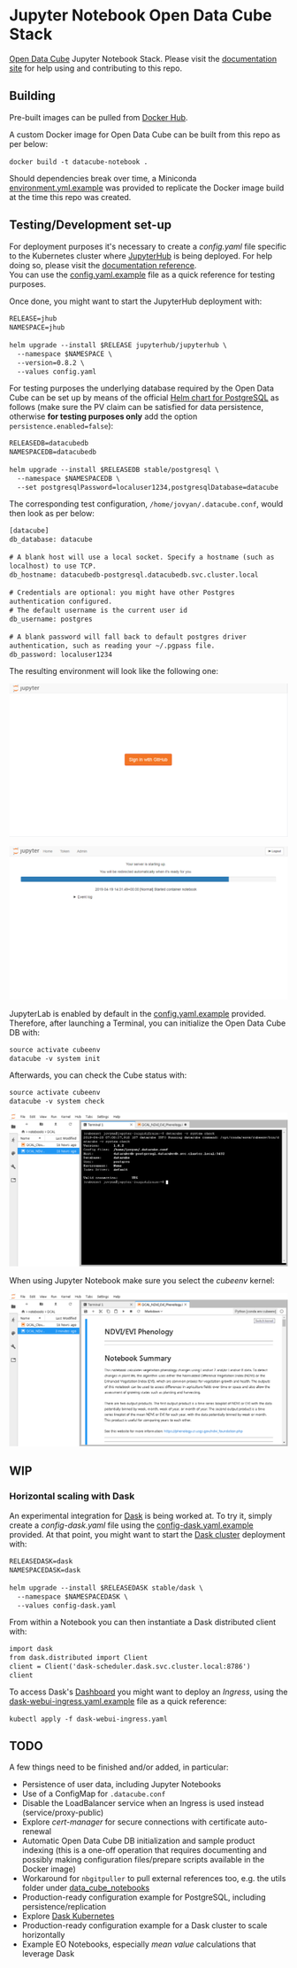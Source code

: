 # Jupyter Notebook Open Data Cube Stack

[Open Data Cube](https://www.opendatacube.org/) Jupyter Notebook Stack. Please visit the [documentation site](https://zero-to-jupyterhub.readthedocs.io/en/latest/user-environment.html#customize-an-existing-docker-image) for help using and contributing to this repo.

## Building

Pre-built images can be pulled from [Docker Hub](https://hub.docker.com/r/luigidifraia/datacube-notebook).

A custom Docker image for Open Data Cube can be built from this repo as per below:

`docker build -t datacube-notebook .`

Should dependencies break over time, a Miniconda [environment.yml.example](environment.yml.example) was provided to replicate the Docker image build at the time this repo was created.

## Testing/Development set-up

For deployment purposes it's necessary to create a *config.yaml* file specific to the Kubernetes cluster where [JupyterHub](https://jupyter.org/hub) is being deployed. For help doing so, please visit the [documentation reference](https://zero-to-jupyterhub.readthedocs.io/en/latest/reference.html#helm-chart-configuration-reference).\
You can use the [config.yaml.example](config.yaml.example) file as a quick reference for testing purposes.

Once done, you might want to start the JupyterHub deployment with:

```
RELEASE=jhub
NAMESPACE=jhub

helm upgrade --install $RELEASE jupyterhub/jupyterhub \
  --namespace $NAMESPACE \
  --version=0.8.2 \
  --values config.yaml
```

For testing purposes the underlying database required by the Open Data Cube can be set up by means of the official [Helm chart for PostgreSQL](https://github.com/helm/charts/tree/master/stable/postgresql) as follows (make sure the PV claim can be satisfied for data persistence, otherwise **for testing purposes only** add the option `persistence.enabled=false`):

```
RELEASEDB=datacubedb
NAMESPACEDB=datacubedb

helm upgrade --install $RELEASEDB stable/postgresql \
  --namespace $NAMESPACEDB \
  --set postgresqlPassword=localuser1234,postgresqlDatabase=datacube
```

The corresponding test configuration, `/home/jovyan/.datacube.conf`, would then look as per below:

```
[datacube]
db_database: datacube

# A blank host will use a local socket. Specify a hostname (such as localhost) to use TCP.
db_hostname: datacubedb-postgresql.datacubedb.svc.cluster.local

# Credentials are optional: you might have other Postgres authentication configured.
# The default username is the current user id
db_username: postgres

# A blank password will fall back to default postgres driver authentication, such as reading your ~/.pgpass file.
db_password: localuser1234
```

The resulting environment will look like the following one:

![Example Login with GitHub](JupyterHub_GitHub_OAuth.png)

![Example Server Starting](JupyterHub_Server_Starting.png)

JupyterLab is enabled by default in the [config.yaml.example](config.yaml.example) provided. Therefore, after launching a Terminal, you can initialize the Open Data Cube DB with:

```
source activate cubeenv
datacube -v system init
```

Afterwards, you can check the Cube status with:

```
source activate cubeenv
datacube -v system check
```

![Example Terminal](JupyterHub_Terminal.png)

When using Jupyter Notebook make sure you select the *cubeenv* kernel:

![Example Notebook](JupyterHub_Notebook.png)

## WIP

### Horizontal scaling with Dask

An experimental integration for [Dask](https://dask.org/) is being worked at. To try it, simply create a *config-dask.yaml* file using the [config-dask.yaml.example](config-dask.yaml.example) provided. At that point, you might want to start the [Dask cluster](https://github.com/helm/charts/tree/master/stable/dask) deployment with:

```
RELEASEDASK=dask
NAMESPACEDASK=dask

helm upgrade --install $RELEASEDASK stable/dask \
  --namespace $NAMESPACEDASK \
  --values config-dask.yaml
```

From within a Notebook you can then instantiate a Dask distributed client with:

```
import dask
from dask.distributed import Client
client = Client('dask-scheduler.dask.svc.cluster.local:8786')
client
```

To access Dask's [Dashboard](http://docs.dask.org/en/latest/diagnostics-distributed.html#dashboard) you might want to deploy an *Ingress*, using the [dask-webui-ingress.yaml.example](dask-webui-ingress.yaml.example) file as a quick reference:

`kubectl apply -f dask-webui-ingress.yaml`

## TODO

A few things need to be finished and/or added, in particular:
- Persistence of user data, including Jupyter Notebooks
- Use of a ConfigMap for `.datacube.conf`
- Disable the LoadBalancer service when an Ingress is used instead (service/proxy-public)
- Explore *cert-manager* for secure connections with certificate auto-renewal
- Automatic Open Data Cube DB initialization and sample product indexing (this is a one-off operation that requires documenting and possibly making configuration files/prepare scripts available in the Docker image)
- Workaround for `nbgitpuller` to pull external references too, e.g. the utils folder under [data_cube_notebooks](https://github.com/ceos-seo/data_cube_notebooks)
- Production-ready configuration example for PostgreSQL, including persistence/replication
- Explore [Dask Kubernetes](http://kubernetes.dask.org/en/latest/)
- Production-ready configuration example for a Dask cluster to scale horizontally
- Example EO Notebooks, especially *mean value* calculations that leverage Dask
